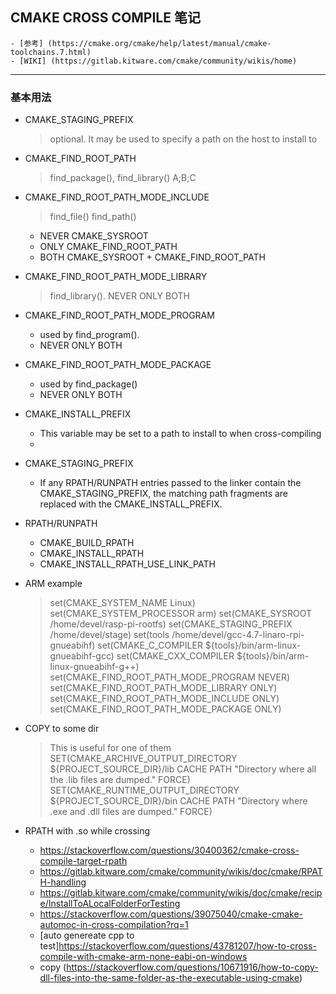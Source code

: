 
## CMAKE CROSS COMPILE 笔记

    - [参考] (https://cmake.org/cmake/help/latest/manual/cmake-toolchains.7.html)
    - [WIKI] (https://gitlab.kitware.com/cmake/community/wikis/home)
  
-------------
### 基本用法
  - CMAKE_STAGING_PREFIX
    > optional. It may be used to specify a path on the host to install to
 
  - CMAKE_FIND_ROOT_PATH
    >  find_package(), find_library()
    >  A;B;C

  - CMAKE_FIND_ROOT_PATH_MODE_INCLUDE
    > find_file() find_path()
    - NEVER  CMAKE_SYSROOT
    - ONLY  CMAKE_FIND_ROOT_PATH
    - BOTH  CMAKE_SYSROOT + CMAKE_FIND_ROOT_PATH
  
  - CMAKE_FIND_ROOT_PATH_MODE_LIBRARY
    > find_library().
    > NEVER ONLY BOTH

  - CMAKE_FIND_ROOT_PATH_MODE_PROGRAM
    - used by find_program().
    - NEVER ONLY BOTH
  
  - CMAKE_FIND_ROOT_PATH_MODE_PACKAGE
    - used by find_package()
    - NEVER ONLY BOTH

  - CMAKE_INSTALL_PREFIX
    - This variable may be set to a path to install to when cross-compiling
    - 
  - CMAKE_STAGING_PREFIX
    - If any RPATH/RUNPATH entries passed to the linker contain the CMAKE_STAGING_PREFIX, the matching path fragments are replaced with the CMAKE_INSTALL_PREFIX.
  
  - RPATH/RUNPATH 
    - CMAKE_BUILD_RPATH
    - CMAKE_INSTALL_RPATH
    - CMAKE_INSTALL_RPATH_USE_LINK_PATH
  
  - ARM example
    > set(CMAKE_SYSTEM_NAME Linux)
    > set(CMAKE_SYSTEM_PROCESSOR arm)
    > set(CMAKE_SYSROOT /home/devel/rasp-pi-rootfs)
    > set(CMAKE_STAGING_PREFIX /home/devel/stage)
    > set(tools /home/devel/gcc-4.7-linaro-rpi-gnueabihf)
    > set(CMAKE_C_COMPILER ${tools}/bin/arm-linux-gnueabihf-gcc)
    > set(CMAKE_CXX_COMPILER ${tools}/bin/arm-linux-gnueabihf-g++)
    > set(CMAKE_FIND_ROOT_PATH_MODE_PROGRAM NEVER)
    > set(CMAKE_FIND_ROOT_PATH_MODE_LIBRARY ONLY)
    > set(CMAKE_FIND_ROOT_PATH_MODE_INCLUDE ONLY)
    > set(CMAKE_FIND_ROOT_PATH_MODE_PACKAGE ONLY)
  - COPY to some dir
      >  This is useful for one of them
      > SET(CMAKE_ARCHIVE_OUTPUT_DIRECTORY
      > ${PROJECT_SOURCE_DIR}/lib CACHE
      > PATH "Directory where all the .lib files are dumped." FORCE)
SET(CMAKE_RUNTIME_OUTPUT_DIRECTORY
    ${PROJECT_SOURCE_DIR}/bin CACHE
    PATH "Directory where .exe and .dll files are dumped." FORCE)

  - RPATH  with .so while crossing
    - https://stackoverflow.com/questions/30400362/cmake-cross-compile-target-rpath
    - https://gitlab.kitware.com/cmake/community/wikis/doc/cmake/RPATH-handling
    - https://gitlab.kitware.com/cmake/community/wikis/doc/cmake/recipe/InstallToALocalFolderForTesting
    - https://stackoverflow.com/questions/39075040/cmake-cmake-automoc-in-cross-compilation?rq=1
    -  [auto genereate cpp to test]https://stackoverflow.com/questions/43781207/how-to-cross-compile-with-cmake-arm-none-eabi-on-windows
    - copy (https://stackoverflow.com/questions/10671916/how-to-copy-dll-files-into-the-same-folder-as-the-executable-using-cmake) 
   

